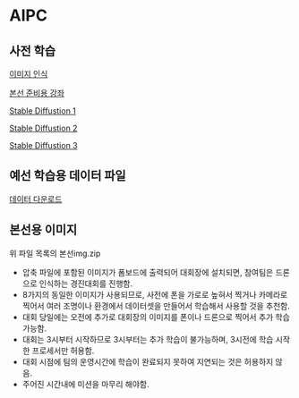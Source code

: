 # AIPC

## 사전 학습
[이미지 인식](https://youtu.be/fomZdMWF0W0?feature=shared)

[본선 준비용 강좌](https://youtu.be/MVNxox1S6pI)

[Stable Diffustion 1](https://youtu.be/1WhXhnjXap8)

[Stable Diffustion 2](https://youtu.be/FbGxA2dOAZU)

[Stable Diffustion 3](https://youtu.be/-dHtBOkxJAU)

<!-- https://youtu.be/MVNxox1S6pI : 본선 동영상 -->

## 예선 학습용 데이터 파일
[데이터 다운로드](https://drive.google.com/file/d/1hdAZOkMQq-1fZBh-VsxZNYim1XERT8AD/view?usp=sharing)

## 본선용 이미지

위 파일 목록의 본선img.zip

- 압축 파일에 포함된 이미지가 폼보드에 출력되어 대회장에 설치되면, 참여팀은 드론으로 인식하는 경진대회를 진행함.
- 8가지의 동일한 이미지가 사용되므로, 사전에 폰을 가로로 높혀서 찍거나 카메라로 찍어서 여러 조명이나 환경에서 데이터셋을 만들어서 학습해서 사용할 것을 추천함.
- 대회 당일에는 오전에 추가로 대회장의 이미지를 폰이나 드론으로 찍어서 추가 학습가능함.
- 대회는 3시부터 시작하므로 3시부터는 추가 학습이 불가능하며, 3시전에 학습 시작한 프로세서만 허용함.
- 대회 시점에 팀의 운영시간에 학습이 완료되지 못하여 지연되는 것은 허용하지 않음.
- 주어진 시간내에 미션을 마무리 해야함. 
